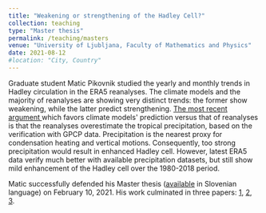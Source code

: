 ```yaml
---
title: "Weakening or strengthening of the Hadley Cell?"
collection: teaching
type: "Master thesis"
permalink: /teaching/masters
venue: "University of Ljubljana, Faculty of Mathematics and Physics"
date: 2021-08-12
#location: "City, Country"
---
```


Graduate student Matic Pikovnik studied the yearly and monthly trends in Hadley circulation in the ERA5 reanalyses.
The climate models and the majority of reanalyses are showing very distinct trends: the former show weakening, while the latter predict strengthening. [The most recent argument ](https://www.nature.com/articles/s41561-019-0383-x) which favors climate models' prediction versus that of reanalyses is that the reanalyses overestimate the tropical precipitation, based on the verification with GPCP data. Precipitation is the nearest proxy for condensation heating and vertical motions. Consequently, too strong precipitation would result in enhanced Hadley cell. However, latest ERA5 data verify much better with available precipitation datasets, but still show mild enhancement of the Hadley cell over the 1980-2018 period.

Matic successfully defended his Master thesis ([available](https://repozitorij.uni-lj.si/IzpisGradiva.php?id=124829&lang=slv) in Slovenian language) on February 10, 2021. His work culminated in three papers: [1](https://wcd.copernicus.org/articles/3/625/2022/), [2](http://fgg-web.fgg.uni-lj.si/SUGG/referati/2022/SZGG_2022_Pikovnik_Zaplotnik.pdf), [3](https://journals.ametsoc.org/view/journals/clim/35/13/JCLI-D-21-0204.1.xml).
